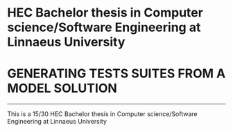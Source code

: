 # HEC Bachelor thesis in Computer science/Software Engineering at Linnaeus University
# GENERATING TESTS SUITES FROM A MODEL SOLUTION
***

This is a 15/30 HEC Bachelor thesis in Computer science/Software Engineering at Linnaeus University
